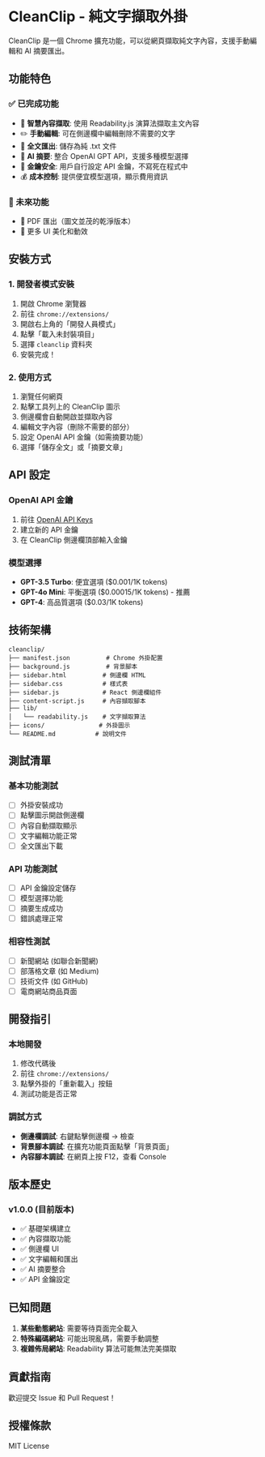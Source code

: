 # CleanClip - 純文字擷取外掛

CleanClip 是一個 Chrome 擴充功能，可以從網頁擷取純文字內容，支援手動編輯和 AI 摘要匯出。

## 功能特色

### ✅ 已完成功能
- 🎯 **智慧內容擷取**: 使用 Readability.js 演算法擷取主文內容
- ✏️ **手動編輯**: 可在側邊欄中編輯刪除不需要的文字
- 💾 **全文匯出**: 儲存為純 .txt 文件
- 🤖 **AI 摘要**: 整合 OpenAI GPT API，支援多種模型選擇
- 🔐 **金鑰安全**: 用戶自行設定 API 金鑰，不寫死在程式中
- 💰 **成本控制**: 提供便宜模型選項，顯示費用資訊

### 🔮 未來功能
- 📄 PDF 匯出（圖文並茂的乾淨版本）
- 🎨 更多 UI 美化和動效

## 安裝方式

### 1. 開發者模式安裝
1. 開啟 Chrome 瀏覽器
2. 前往 `chrome://extensions/`
3. 開啟右上角的「開發人員模式」
4. 點擊「載入未封裝項目」
5. 選擇 `cleanclip` 資料夾
6. 安裝完成！

### 2. 使用方式
1. 瀏覽任何網頁
2. 點擊工具列上的 CleanClip 圖示
3. 側邊欄會自動開啟並擷取內容
4. 編輯文字內容（刪除不需要的部分）
5. 設定 OpenAI API 金鑰（如需摘要功能）
6. 選擇「儲存全文」或「摘要文章」

## API 設定

### OpenAI API 金鑰
1. 前往 [OpenAI API Keys](https://platform.openai.com/account/api-keys)
2. 建立新的 API 金鑰
3. 在 CleanClip 側邊欄頂部輸入金鑰

### 模型選擇
- **GPT-3.5 Turbo**: 便宜選項 ($0.001/1K tokens)
- **GPT-4o Mini**: 平衡選項 ($0.00015/1K tokens) - 推薦
- **GPT-4**: 高品質選項 ($0.03/1K tokens)

## 技術架構

```
cleanclip/
├── manifest.json          # Chrome 外掛配置
├── background.js          # 背景腳本
├── sidebar.html          # 側邊欄 HTML
├── sidebar.css           # 樣式表
├── sidebar.js            # React 側邊欄組件
├── content-script.js     # 內容擷取腳本
├── lib/
│   └── readability.js    # 文字擷取算法
├── icons/               # 外掛圖示
└── README.md           # 說明文件
```

## 測試清單

### 基本功能測試
- [ ] 外掛安裝成功
- [ ] 點擊圖示開啟側邊欄
- [ ] 內容自動擷取顯示
- [ ] 文字編輯功能正常
- [ ] 全文匯出下載

### API 功能測試
- [ ] API 金鑰設定儲存
- [ ] 模型選擇功能
- [ ] 摘要生成成功
- [ ] 錯誤處理正常

### 相容性測試
- [ ] 新聞網站 (如聯合新聞網)
- [ ] 部落格文章 (如 Medium)
- [ ] 技術文件 (如 GitHub)
- [ ] 電商網站商品頁面

## 開發指引

### 本地開發
1. 修改代碼後
2. 前往 `chrome://extensions/`
3. 點擊外掛的「重新載入」按鈕
4. 測試功能是否正常

### 調試方式
- **側邊欄調試**: 右鍵點擊側邊欄 → 檢查
- **背景腳本調試**: 在擴充功能頁面點擊「背景頁面」
- **內容腳本調試**: 在網頁上按 F12，查看 Console

## 版本歷史

### v1.0.0 (目前版本)
- ✅ 基礎架構建立
- ✅ 內容擷取功能
- ✅ 側邊欄 UI
- ✅ 文字編輯和匯出
- ✅ AI 摘要整合
- ✅ API 金鑰設定

## 已知問題

1. **某些動態網站**: 需要等待頁面完全載入
2. **特殊編碼網站**: 可能出現亂碼，需要手動調整
3. **複雜佈局網站**: Readability 算法可能無法完美擷取

## 貢獻指南

歡迎提交 Issue 和 Pull Request！

## 授權條款

MIT License